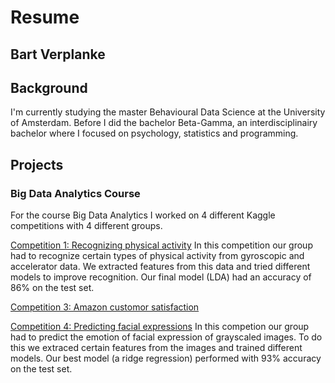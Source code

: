 # Resume 
## Bart Verplanke

## Background
I'm currently studying the master Behavioural Data Science at the University of Amsterdam. Before I did the bachelor Beta-Gamma, an interdisciplinairy bachelor where I focused on psychology, statistics and programming. 

## Projects
### Big Data Analytics Course
For the course Big Data Analytics I worked on 4 different Kaggle competitions with 4 different groups. 

[Competition 1: Recognizing physical activity](https://www.kaggle.com/code/bartverplanke/sensor-group-6)
In this competition our group had to recognize certain types of physical activity from gyroscopic and accelerator data. We extracted features from this data and tried different models to improve recognition. Our final model (LDA) had an accuracy of 86% on the test set.


[Competition 3: Amazon customor satisfaction](https://www.kaggle.com/code/bartverplanke/amazon-group11)


[Competition 4: Predicting facial expressions](https://www.kaggle.com/code/bartverplanke/team-4)
In this competion our group had to predict the emotion of facial expression of grayscaled images. To do this we extraced certain features from the images and trained different models. Our best model (a ridge regression) performed with 93% accuracy on the test set.



